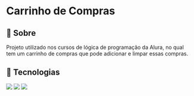 <h1>Carrinho de Compras</h1>

<h2>📌 Sobre</h2>
<p>Projeto utilizado nos cursos de lógica de programação da Alura, no qual tem um carrinho de compras que pode adicionar e limpar essas compras.</p>

## 🚀 Tecnologias
<div>
  <img src="https://img.shields.io/badge/HTML-239120?style=for-the-badge&logo=html5&logoColor=white">
  <img src="https://img.shields.io/badge/CSS-239120?&style=for-the-badge&logo=css3&logoColor=white">
  <img src="https://img.shields.io/badge/JavaScript-F7DF1E?style=for-the-badge&logo=javascript&logoColor=black">
</div>
